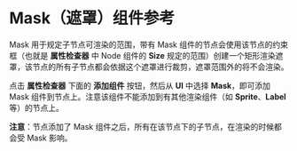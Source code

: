 # Mask（遮罩）组件参考

Mask 用于规定子节点可渲染的范围，带有 Mask 组件的节点会使用该节点的约束框（也就是 **属性检查器** 中 Node 组件的 **Size** 规定的范围）创建一个矩形渲染遮罩，该节点的所有子节点都会依据这个遮罩进行裁剪，遮罩范围外的将不会渲染。

<!-- ![](mask/mask.png) -->

点击 **属性检查器** 下面的 **添加组件** 按钮，然后从 **UI** 中选择 **Mask**，即可添加 Mask 组件到节点上。注意该组件不能添加到有其他渲染组件（如 **Sprite**、**Label** 等）的节点上。

<!-- 遮罩的脚本接口请参考 [Mask API](../../../api/zh/classes/Mask.html)。 -->

<!-- ## Mask 属性

| 属性  |   功能说明           |
| -------------- | ----------- | -->
<!-- | Type           | 遮罩类型。包括 **RECT**、**ELLIPSE**、**IMAGE_STENCIL** 三种类型，详情可查看 [Type API](../../../api/zh/enums/Mask.Type.html)
| Inverted       | 布尔值，反向遮罩
| Alpha Threshold| Alpha 阈值，该属性为浮点类型，仅在 Type 设为 **IMAGE_STENCIL** 时才生效。<br>只有当模板像素的 alpha 值大于该值时，才会绘制内容。<br>该属性的取值范围是 0 ~ 1，1 表示完全禁用。
| Sprite Frame   | 遮罩所需要的贴图，只在遮罩类型设为 **IMAGE_STENCIL** 时生效
| Segements      | 椭圆遮罩的曲线细分数，只在遮罩类型设为 **ELLIPSE** 时生效 -->

**注意**：节点添加了 Mask 组件之后，所有在该节点下的子节点，在渲染的时候都会受 Mask 影响。
